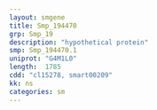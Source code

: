```yaml
---
layout: smgene
title: Smp_194470
grp: Smp_19
description: "hypothetical protein"
smp: Smp_194470.1
uniprot: "G4M1L0"
length:  1785
cdd: "cl15278, smart00209"
kk: ns
categories: sm
---
```

